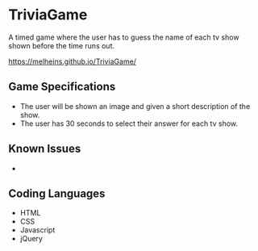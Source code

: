 # TriviaGame
A timed game where the user has to guess the name of each tv show shown before the time runs out.

https://melheins.github.io/TriviaGame/
## Game Specifications
* The user will be shown an image and given a short description of the show.
* The user has 30 seconds to select their answer for each tv show.
## Known Issues
* 
## Coding Languages
* HTML
* CSS
* Javascript
* jQuery
